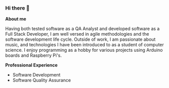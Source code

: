 ### Hi there 👋

<!--
Here are some ideas to get you started:
- 🔭 I’m currently working on ...
- 🌱 I’m currently learning ...
- 👯 I’m looking to collaborate on ...
- 🤔 I’m looking for help with ...
- 💬 Ask me about ...
- 📫 How to reach me: ...
- 😄 Pronouns: ...
- ⚡ Fun fact: ...
-->
**About me**

Having both tested software as a QA Analyst and developed software as a Full Stack Developer, I am well versed in agile methodologies and the software development life cycle. Outside of work, I am passionate about music, and technologies I have been introduced to as a student of computer science. I enjoy programming as a hobby for various projects using Arduino boards and Raspberry Pi's.

**Professional Experience** 
- Software Development
- Software Quality Assurance
